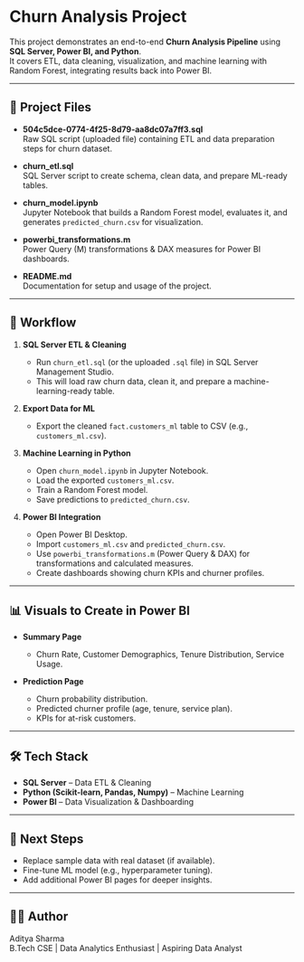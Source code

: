 # Churn Analysis Project

This project demonstrates an end-to-end **Churn Analysis Pipeline** using **SQL Server, Power BI, and Python**.  
It covers ETL, data cleaning, visualization, and machine learning with Random Forest, integrating results back into Power BI.

---

## 📂 Project Files

- **504c5dce-0774-4f25-8d79-aa8dc07a7ff3.sql**  
  Raw SQL script (uploaded file) containing ETL and data preparation steps for churn dataset.

- **churn_etl.sql**  
  SQL Server script to create schema, clean data, and prepare ML-ready tables.

- **churn_model.ipynb**  
  Jupyter Notebook that builds a Random Forest model, evaluates it, and generates `predicted_churn.csv` for visualization.

- **powerbi_transformations.m**  
  Power Query (M) transformations & DAX measures for Power BI dashboards.

- **README.md**  
  Documentation for setup and usage of the project.

---

## 🚀 Workflow

1. **SQL Server ETL & Cleaning**
   - Run `churn_etl.sql` (or the uploaded `.sql` file) in SQL Server Management Studio.  
   - This will load raw churn data, clean it, and prepare a machine-learning-ready table.

2. **Export Data for ML**
   - Export the cleaned `fact.customers_ml` table to CSV (e.g., `customers_ml.csv`).

3. **Machine Learning in Python**
   - Open `churn_model.ipynb` in Jupyter Notebook.  
   - Load the exported `customers_ml.csv`.  
   - Train a Random Forest model.  
   - Save predictions to `predicted_churn.csv`.

4. **Power BI Integration**
   - Open Power BI Desktop.  
   - Import `customers_ml.csv` and `predicted_churn.csv`.  
   - Use `powerbi_transformations.m` (Power Query & DAX) for transformations and calculated measures.  
   - Create dashboards showing churn KPIs and churner profiles.

---

## 📊 Visuals to Create in Power BI

- **Summary Page**
  - Churn Rate, Customer Demographics, Tenure Distribution, Service Usage.

- **Prediction Page**
  - Churn probability distribution.  
  - Predicted churner profile (age, tenure, service plan).  
  - KPIs for at-risk customers.

---

## 🛠️ Tech Stack

- **SQL Server** – Data ETL & Cleaning  
- **Python (Scikit-learn, Pandas, Numpy)** – Machine Learning  
- **Power BI** – Data Visualization & Dashboarding

---

## 📌 Next Steps

- Replace sample data with real dataset (if available).  
- Fine-tune ML model (e.g., hyperparameter tuning).  
- Add additional Power BI pages for deeper insights.  

---

## 👨‍💻 Author

Aditya Sharma  
B.Tech CSE | Data Analytics Enthusiast | Aspiring Data Analyst  

